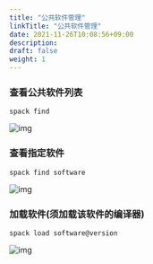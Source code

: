 ```yaml
---
title: "公共软件管理"
linkTitle: "公共软件管理"
date: 2021-11-26T10:08:56+09:00
description:
draft: false
weight: 1
---
```


### 查看公共软件列表

```
spack find
```

![img](../_images/spack-find.png)

### 查看指定软件

```
spack find software
```

![img](../_images/spack-find-name.png)

### 加载软件(须加载该软件的编译器)

```
spack load software@version
```

![img](../_images/spack-load.png)
